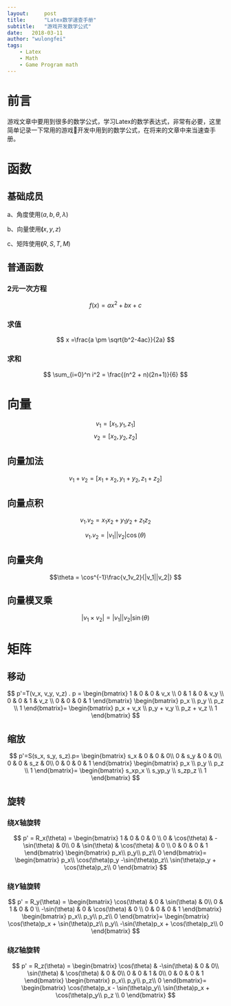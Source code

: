 ```yaml
---
layout:     post
title:      "Latex数学速查手册"
subtitle:   "游戏开发数学公式" 
date:   2018-03-11
author: "wulongfei"
tags:
    - Latex
    - Math
    - Game Program math
---
```


# 前言
游戏文章中要用到很多的数学公式，学习Latex的数学表达式，非常有必要，这里简单记录一下常用的游戏开发中用到的数学公式，在将来的文章中来当速查手册。

# 函数
## 基础成员
a、角度使用($a,b,\theta,\lambda$)

b、向量使用$\mathbf(x,y,z)$

c、矩阵使用$\mathbf(R,S,T,M)$
## 普通函数
### 2元一次方程
$$
    f(x) = ax^2 + bx + c
$$
### 求值
$$
    x =\frac{a \pm \sqrt{b^2-4ac}}{2a}
$$

### 求和
$$
\sum_{i=0}^n i^2 = \frac{(n^2 + n)(2n+1)}{6}
$$
# 向量
$$ v_1 = [x_1, y_1, z_1] $$
$$ v_2 = [x_2, y_2, z_2] $$
## 向量加法
$$ v_1 + v_2 = [x_1 + x_2,y_1 + y_2,z_1+z_2]$$

## 向量点积
$$ v_1.v_2 = x_1x_2 + y_1y_2 + z_1z_2 $$

$$v_1.v_2 = |v_1||v_2|\cos(\theta)$$
## 向量夹角

$$\theta = \cos^{-1}\frac{v_1v_2}{|v_1||v_2|} $$

## 向量模叉乘
$$|v_1\times v_2| = |v_1||v_2|\sin(\theta)$$

# 矩阵
## 移动
$$
p'=T(v_x, v_y, v_z) . p =
\begin{bmatrix}
1 & 0 & 0 & v_x \\
0 & 1 & 0 & v_y \\
0 & 0 & 1 & v_z \\
0 & 0 & 0 & 1
\end{bmatrix}
\begin{bmatrix}
p_x \\
p_y \\
p_z \\
1
\end{bmatrix}=
\begin{bmatrix}
p_x + v_x \\
p_y + v_y \\
p_z + v_z \\
1
\end{bmatrix}
$$

## 缩放
$$
p'=S(s_x, s_y, s_z).p=
\begin{bmatrix}
s_x & 0 & 0 & 0\\
0 & s_y & 0 & 0\\
0 & 0 & s_z & 0\\
0 & 0 & 0 & 1
\end{bmatrix}
\begin{bmatrix}
p_x \\
p_y \\
p_z \\
1
\end{bmatrix}=
\begin{bmatrix}
s_xp_x \\
s_yp_y \\
s_zp_z \\
1
\end{bmatrix}
$$
## 旋转
### 绕$X$轴旋转
$$
p' = R_x(\theta) = 
\begin{bmatrix}
1 & 0 & 0  & 0 \\
0 & \cos(\theta) & -\sin(\theta) & 0\\
0 & \sin(\theta) & \cos(\theta) & 0 \\
0 & 0 & 0 & 1
\end{bmatrix}
\begin{bmatrix}
p_x\\
p_y\\
p_z\\
0
\end{bmatrix}=
\begin{bmatrix}
p_x\\
\cos(\theta)p_y -\sin(\theta)p_z\\
\sin(\theta)p_y + \cos(\theta)p_z\\
0
\end{bmatrix}
$$

### 绕$Y$轴旋转
$$
p' = R_y(\theta) = 
\begin{bmatrix}
\cos(\theta) & 0 & \sin(\theta) & 0\\
0 & 1 & 0  & 0 \\
-\sin(\theta) & 0 & \cos(\theta) & 0 \\
0 & 0 & 0 & 1
\end{bmatrix}
\begin{bmatrix}
p_x\\
p_y\\
p_z\\
0
\end{bmatrix}=
\begin{bmatrix}
\cos(\theta)p_x + \sin(\theta)p_z\\
p_y\\
-\sin(\theta)p_x + \cos(\theta)p_z\\
0
\end{bmatrix}
$$


### 绕$Z$轴旋转
$$
p' = R_z(\theta) = 
\begin{bmatrix}
 \cos(\theta) & -\sin(\theta) & 0 & 0\\
 \sin(\theta) & \cos(\theta) & 0 & 0\\
 0 & 0  & 1 & 0\\
 0 & 0 & 0 & 1
\end{bmatrix}
\begin{bmatrix}
p_x\\
p_y\\
p_z\\
0
\end{bmatrix}=
\begin{bmatrix}
\cos(\theta)p_x - \sin(\theta)p_y\\
\sin(\theta)p_x + \cos(\theta)p_y\\
p_z \\
0
\end{bmatrix}
$$
